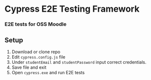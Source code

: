 # Cypress E2E Testing Framework
### E2E tests for OSS Moodle
## Setup
1. Download or clone repo
2. Edit `cypress.config.js` file
3. Under `studentEmail` and `studentPassword` input correct credentials.
4. Save file and exit
5. Open `cypress.exe` and run E2E tests
